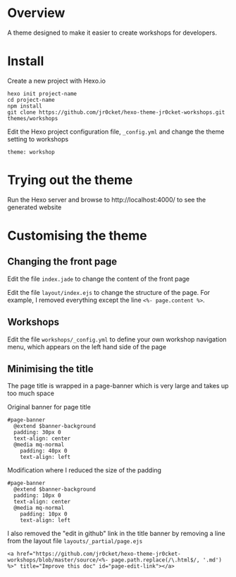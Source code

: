 # Overview 

A theme designed to make it easier to create workshops for developers.


# Install

Create a new project with Hexo.io

    hexo init project-name
    cd project-name
    npm install 
    git clone https://github.com/jr0cket/hexo-theme-jr0cket-workshops.git themes/workshops

Edit the Hexo project configuration file, `_config.yml` and change the theme setting to workshops

    theme: workshop


# Trying out the theme

Run the Hexo server and browse to http://localhost:4000/ to see the generated website


# Customising the theme 

## Changing the front page 

Edit the file `index.jade` to change the content of the front page

Edit the file `layout/index.ejs` to change the structure of the page.  For example, I removed everything except the line `<%- page.content %>`.

## Workshops 

Edit the file `workshops/_config.yml` to define your own workshop navigation menu, which appears on the left hand side of the page 



## Minimising the title 
The page title is wrapped in a page-banner which is very large and takes up too much space 

Original banner for page title 

``` source/css/_partial/page.styl 
#page-banner
  @extend $banner-background
  padding: 30px 0
  text-align: center
  @media mq-normal
    padding: 40px 0
    text-align: left
```

Modification where I reduced the size of the padding

``` source/css/_partial/page.styl 
#page-banner
  @extend $banner-background
  padding: 10px 0
  text-align: center
  @media mq-normal
    padding: 10px 0
    text-align: left
```

I also removed the "edit in github" link in the title banner by removing a line from the layout file `layouts/_partial/page.ejs`

```
<a href="https://github.com/jr0cket/hexo-theme-jr0cket-workshops/blob/master/source/<%- page.path.replace(/\.html$/, '.md') %>" title="Improve this doc" id="page-edit-link"></a>
```
